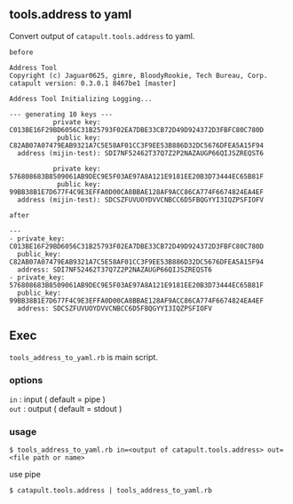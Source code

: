 ## tools.address to yaml

Convert output of `catapult.tools.address` to yaml.

`before`

```
Address Tool
Copyright (c) Jaguar0625, gimre, BloodyRookie, Tech Bureau, Corp.
catapult version: 0.3.0.1 8467be1 [master]

Address Tool Initializing Logging...

--- generating 10 keys ---
           private key: C013BE16F29BD6056C31B25793F02EA7DBE33CB72D49D924372D3FBFC80C780D
            public key: C82AB07A07479EAB9321A7C5E58AF01CC3F9EE53B886D32DC5676DFEA5A15F94
  address (mijin-test): SDI7NF52462T37Q7Z2P2NAZAUGP66QIJSZREQST6

           private key: 576808683B8509061AB9DEC9E5F03AE97A8A121E9181EE20B3D73444EC65B81F
            public key: 99BB38B1E7D677F4C9E3EFFA0D00CA8BBAE128AF9ACC86CA774F6674824EA4EF
  address (mijin-test): SDCSZFUVUOYDVVCNBCC6D5FBQGYYI3IQZPSFIOFV
```

`after`

```
---
- private_key: C013BE16F29BD6056C31B25793F02EA7DBE33CB72D49D924372D3FBFC80C780D
  public_key: C82AB07A07479EAB9321A7C5E58AF01CC3F9EE53B886D32DC5676DFEA5A15F94
  address: SDI7NF52462T37Q7Z2P2NAZAUGP66QIJSZREQST6
- private_key: 576808683B8509061AB9DEC9E5F03AE97A8A121E9181EE20B3D73444EC65B81F
  public_key: 99BB38B1E7D677F4C9E3EFFA0D00CA8BBAE128AF9ACC86CA774F6674824EA4EF
  address: SDCSZFUVUOYDVVCNBCC6D5FBQGYYI3IQZPSFIOFV
```

## Exec

`tools_address_to_yaml.rb` is main script.

### options

`in`  : input  ( default = pipe   )  
`out` : output ( default = stdout )

### usage

```
$ tools_address_to_yaml.rb in=<output of catapult.tools.address> out=<file path or name>
```

use pipe

```
$ catapult.tools.address | tools_address_to_yaml.rb
```
